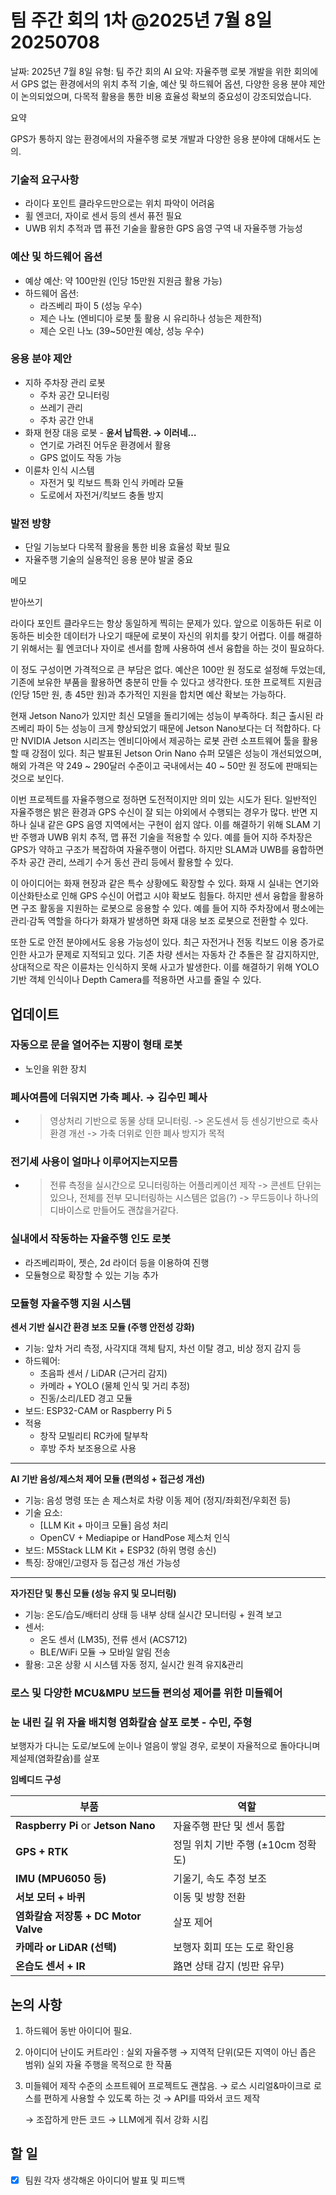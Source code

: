 # 팀 주간 회의 1차 @2025년 7월 8일 20250708

날짜: 2025년 7월 8일
유형: 팀 주간 회의
AI 요약: 자율주행 로봇 개발을 위한 회의에서 GPS 없는 환경에서의 위치 추적 기술, 예산 및 하드웨어 옵션, 다양한 응용 분야 제안이 논의되었으며, 다목적 활용을 통한 비용 효율성 확보의 중요성이 강조되었습니다.

요약

GPS가 통하지 않는 환경에서의 자율주행 로봇 개발과 다양한 응용 분야에 대해서도 논의.

### 기술적 요구사항

- 라이다 포인트 클라우드만으로는 위치 파악이 어려움
- 휠 엔코더, 자이로 센서 등의 센서 퓨전 필요
- UWB 위치 추적과 맵 퓨전 기술을 활용한 GPS 음영 구역 내 자율주행 가능성

### 예산 및 하드웨어 옵션

- 예상 예산: 약 100만원 (인당 15만원 지원금 활용 가능)
- 하드웨어 옵션:
    - 라즈베리 파이 5 (성능 우수)
    - 제슨 나노 (엔비디아 로봇 툴 활용 시 유리하나 성능은 제한적)
    - 제슨 오린 나노 (39~50만원 예상, 성능 우수)

### 응용 분야 제안

- 지하 주차장 관리 로봇
    - 주차 공간 모니터링
    - 쓰레기 관리
    - 주차 공간 안내
- 화재 현장 대응 로봇 - **윤서 납득완. → 이러네…**
    - 연기로 가려진 어두운 환경에서 활용
    - GPS 없이도 작동 가능
- 이륜차 인식 시스템
    - 자전거 및 킥보드 특화 인식 카메라 모듈
    - 도로에서 자전거/킥보드 충돌 방지

### 발전 방향

- 단일 기능보다 다목적 활용을 통한 비용 효율성 확보 필요
- 자율주행 기술의 실용적인 응용 분야 발굴 중요

메모

받아쓰기

라이다 포인트 클라우드는 항상 동일하게 찍히는 문제가 있다. 앞으로 이동하든 뒤로 이동하든 비슷한 데이터가 나오기 때문에 로봇이 자신의 위치를 찾기 어렵다. 이를 해결하기 위해서는 휠 엔코더나 자이로 센서를 함께 사용하여 센서 융합을 하는 것이 필요하다.

이 정도 구성이면 가격적으로 큰 부담은 없다. 예산은 100만 원 정도로 설정해 두었는데, 기존에 보유한 부품을 활용하면 충분히 만들 수 있다고 생각한다. 또한 프로젝트 지원금(인당 15만 원, 총 45만 원)과 추가적인 지원을 합치면 예산 확보는 가능하다.

현재 Jetson Nano가 있지만 최신 모델을 돌리기에는 성능이 부족하다. 최근 출시된 라즈베리 파이 5는 성능이 크게 향상되었기 때문에 Jetson Nano보다는 더 적합하다. 다만 NVIDIA Jetson 시리즈는 엔비디아에서 제공하는 로봇 관련 소프트웨어 툴을 활용할 때 강점이 있다. 최근 발표된 Jetson Orin Nano 슈퍼 모델은 성능이 개선되었으며, 해외 가격은 약 249 ~ 290달러 수준이고 국내에서는 40 ~ 50만 원 정도에 판매되는 것으로 보인다.

이번 프로젝트를 자율주행으로 정하면 도전적이지만 의미 있는 시도가 된다. 일반적인 자율주행은 밝은 환경과 GPS 수신이 잘 되는 야외에서 수행되는 경우가 많다. 반면 지하나 실내 같은 GPS 음영 지역에서는 구현이 쉽지 않다. 이를 해결하기 위해 SLAM 기반 주행과 UWB 위치 추적, 맵 퓨전 기술을 적용할 수 있다. 예를 들어 지하 주차장은 GPS가 약하고 구조가 복잡하여 자율주행이 어렵다. 하지만 SLAM과 UWB를 융합하면 주차 공간 관리, 쓰레기 수거 동선 관리 등에서 활용할 수 있다.

이 아이디어는 화재 현장과 같은 특수 상황에도 확장할 수 있다. 화재 시 실내는 연기와 이산화탄소로 인해 GPS 수신이 어렵고 시야 확보도 힘들다. 하지만 센서 융합을 활용하면 구조 활동을 지원하는 로봇으로 응용할 수 있다. 예를 들어 지하 주차장에서 평소에는 관리·감독 역할을 하다가 화재가 발생하면 화재 대응 보조 로봇으로 전환할 수 있다.

또한 도로 안전 분야에서도 응용 가능성이 있다. 최근 자전거나 전동 킥보드 이용 증가로 인한 사고가 문제로 지적되고 있다. 기존 차량 센서는 자동차 간 추돌은 잘 감지하지만, 상대적으로 작은 이륜차는 인식하지 못해 사고가 발생한다. 이를 해결하기 위해 YOLO 기반 객체 인식이나 Depth Camera를 적용하면 사고를 줄일 수 있다.
		

## 업데이트

### 자동으로 문을 열어주는 지팡이 형태 로봇

- 노인을 위한 장치

### 폐사여름에 더워지면 가축 폐사. → 김수민 폐사

- > 영상처리 기반으로 동물 상태 모니터링.
-> 온도센서 등 센싱기반으로 축사 환경 개선
-> 가축 더위로 인한 폐사 방지가 목적

### 전기세 사용이 얼마나 이루어지는지모름

- > 전류 측정을 실시간으로 모니터링하는 어플리케이션 제작
-> 콘센트 단위는 있으나, 전체를 전부 모니터링하는 시스템은 없음(?)
-> 무드등이나 하나의 디바이스로 만들어도 괜찮을거같다.

### 실내에서 작동하는 자율주행 인도 로봇

- 라즈베리파이, 젯슨, 2d 라이더 등을 이용하여 진행
- 모듈형으로 확장할 수 있는 기능 추가

### **모듈형 자율주행 지원 시스템**

**센서 기반 실시간 환경 보조 모듈 (주행 안전성 강화)**

- 기능: 앞차 거리 측정, 사각지대 객체 탐지, 차선 이탈 경고, 비상 정지 감지 등
- 하드웨어:
    - 초음파 센서 / LiDAR (근거리 감지)
    - 카메라 + YOLO (물체 인식 및 거리 추정)
    - 진동/소리/LED 경고 모듈
- 보드: ESP32-CAM or Raspberry Pi 5
- 적용
    - 창작 모빌리티 RC카에 탈부착
    - 후방 주차 보조용으로 사용

---

**AI 기반 음성/제스처 제어 모듈 (편의성 + 접근성 개선)**

- 기능: 음성 명령 또는 손 제스처로 차량 이동 제어 (정지/좌회전/우회전 등)
- 기술 요소:
    - [LLM Kit + 마이크 모듈] 음성 처리
    - OpenCV + Mediapipe or HandPose 제스처 인식
- 보드: M5Stack LLM Kit + ESP32 (하위 명령 송신)
- 특징: 장애인/고령자 등 접근성 개선 가능성

---

**자가진단 및 통신 모듈 (성능 유지 및 모니터링)**

- 기능: 온도/습도/배터리 상태 등 내부 상태 실시간 모니터링 + 원격 보고
- 센서:
    - 온도 센서 (LM35), 전류 센서 (ACS712)
    - BLE/WiFi 모듈 → 모바일 알림 전송
- 활용: 고온 상황 시 시스템 자동 정지, 실시간 원격 유지&관리

### 로스 및 다양한 MCU&MPU  보드들 편의성 제어를 위한 미들웨어

### 눈 내린 길 위 자율 배치형 염화칼슘 살포 로봇 - 수민, 주형

보행자가 다니는 도로/보도에 눈이나 얼음이 쌓일 경우, 로봇이 자율적으로 돌아다니며 제설제(염화칼슘)를 살포

**임베디드 구성**

| 부품 | 역할 |
| --- | --- |
| **Raspberry Pi** or **Jetson Nano** | 자율주행 판단 및 센서 통합 |
| **GPS + RTK** | 정밀 위치 기반 주행 (±10cm 정확도) |
| **IMU (MPU6050 등)** | 기울기, 속도 추정 보조 |
| **서보 모터 + 바퀴** | 이동 및 방향 전환 |
| **염화칼슘 저장통 + DC Motor Valve** | 살포 제어 |
| **카메라 or LiDAR (선택)** | 보행자 회피 또는 도로 확인용 |
| **온습도 센서 + IR** | 路면 상태 감지 (빙판 유무) |

## 논의 사항

1. 하드웨어 동반 아이디어 필요.
2. 아이디어 난이도 커트라인 : 실외 자율주행 → 지역적 단위(모든 지역이 아닌 좁은 범위) 실외 자율 주행을 목적으로 한 작품
3. 미들웨어 제작 수준의 소프트웨어 프로젝트도 괜찮음. → 로스 시리얼&마이크로 로스를 편하게 사용할 수 있도록 하는 것 → API를 따와서 코드 제작
    
    → 조잡하게 만든 코드 → LLM에게 줘서 강화 시킴
    

## 할 일

- [x]  팀원 각자 생각해온 아이디어 발표 및 피드백